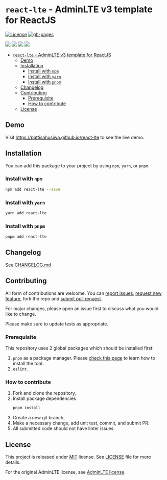 # `react-lte` - AdminLTE v3 template for ReactJS

[![License](https://img.shields.io/github/license/pattisahusiwa/react-lte)](https://github.com/pattisahusiwa/react-lte/blob/master/LICENSE)
[![gh-pages](https://img.shields.io/github/workflow/status/pattisahusiwa/react-lte/gh-pages%20deploy?label=gh-pages)](https://github.com/pattisahusiwa/react-lte/actions?query=workflow%3A%22gh-pages+deploy%22)

[![](https://img.shields.io/github/package-json/dependency-version/pattisahusiwa/react-lte/react)]()
[![](https://img.shields.io/github/package-json/dependency-version/pattisahusiwa/react-lte/admin-lte)]()
[![](https://img.shields.io/github/package-json/dependency-version/pattisahusiwa/react-lte/bootstrap)]()
[![](https://img.shields.io/github/package-json/dependency-version/pattisahusiwa/react-lte/reactstrap)]()

- [`react-lte` - AdminLTE v3 template for ReactJS](#react-lte---adminlte-v3-template-for-reactjs)
  - [Demo](#demo)
  - [Installation](#installation)
    - [Install with `npm`](#install-with-npm)
    - [Install with `yarn`](#install-with-yarn)
    - [Install with `pnpm`](#install-with-pnpm)
  - [Changelog](#changelog)
  - [Contributing](#contributing)
    - [Prerequisite](#prerequisite)
    - [How to contribute](#how-to-contribute)
  - [License](#license)

## Demo

Visit https://pattisahusiwa.github.io/react-lte to see the live demo.

## Installation

You can add this package to your project by using `npm`, `yarn`, or `pnpm`.

### Install with `npm`

```bash
npm add react-lte --save
```

### Install with `yarn`

```bash
yarn add react-lte
```

### Install with `pnpm`

```bash
pnpm add react-lte
```

## Changelog

See [CHANGELOG.md](https://github.com/pattisahusiwa/react-lte/blob/master/CHANGELOG.md)

## Contributing

All form of contributions are welcome. You can [report issues](https://github.com/pattisahusiwa/react-lte/issues), [request new feature](https://github.com/pattisahusiwa/react-lte/issues), fork the repo and [submit pull request](https://github.com/pattisahusiwa/react-lte/pulls).

For major changes, please open an issue first to discuss what you would like to change.

Please make sure to update tests as appropriate.

### Prerequisite

This repository uses 2 global packages which should be installed first:

1. `pnpm` as a package manager. Please [check this page](https://pnpm.js.org/en/installation) to learn how to install the tool.
2. `eslint`.

### How to contribute

1. Fork and clone the repository,
2. Install package dependencies
   ```bash
   pnpm install
   ```
3. Create a new git branch,
4. Make a necessary change, add unit test, commit, and submit PR.
5. All submitted code should not have linter issues.

## License

This project is released under [MIT](https://opensource.org/licenses/MIT) license.
See [LICENSE](https://github.com/pattisahusiwa/react-lte/blob/master/LICENSE) file for more details.

For the original AdminLTE license, see [AdminLTE license](https://github.com/ColorlibHQ/AdminLTE/blob/master/LICENSE).
